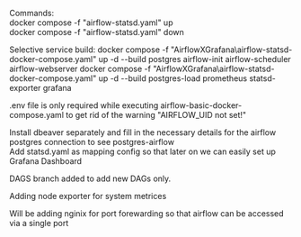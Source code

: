 Commands: <br>
docker compose -f "airflow-statsd.yaml" up <br>
docker compose -f "airflow-statsd.yaml" down

Selective service build:
docker compose  -f "AirflowXGrafana\airflow-statsd-docker-compose.yaml" up -d --build postgres airflow-init airflow-scheduler airflow-webserver
docker compose  -f "AirflowXGrafana\airflow-statsd-docker-compose.yaml" up -d --build postgres-load prometheus statsd-exporter grafana 

.env file is only required while executing airflow-basic-docker-compose.yaml to get rid of the warning "AIRFLOW_UID not set!"

Install dbeaver separately and fill in the necessary details for the airflow postgres connection to see postgres-airflow <br>
Add statsd.yaml as mapping config so that later on we can easily set up Grafana Dashboard

DAGS branch added to add new DAGs only.


Adding node exporter for system metrices

Will be adding nginix for port forewarding so that airflow can be accessed via a single port